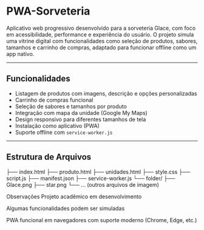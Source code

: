 # PWA-Sorveteria

Aplicativo web progressivo desenvolvido para a sorveteria Glace, com foco em acessibilidade, performance e experiência do usuário. O projeto simula uma vitrine digital com funcionalidades como seleção de produtos, sabores, tamanhos e carrinho de compras, adaptado para funcionar offline como um app nativo.

---

## Funcionalidades

- Listagem de produtos com imagens, descrição e opções personalizadas
- Carrinho de compras funcional
- Seleção de sabores e tamanhos por produto
- Integração com mapa da unidade (Google My Maps)
- Design responsivo para diferentes tamanhos de tela
- Instalação como aplicativo (PWA)
- Suporte offline com `service-worker.js`

---

## Estrutura de Arquivos
├── index.html
├── produto.html
├── unidades.html
├── style.css
├── script.js
├── manifest.json
├── service-worker.js
└── folder/
├── Glace.png
├── star.png
└── ... (outros arquivos de imagem)

Observações
Projeto acadêmico em desenvolvimento

Algumas funcionalidades podem ser simuladas

PWA funcional em navegadores com suporte moderno (Chrome, Edge, etc.)



